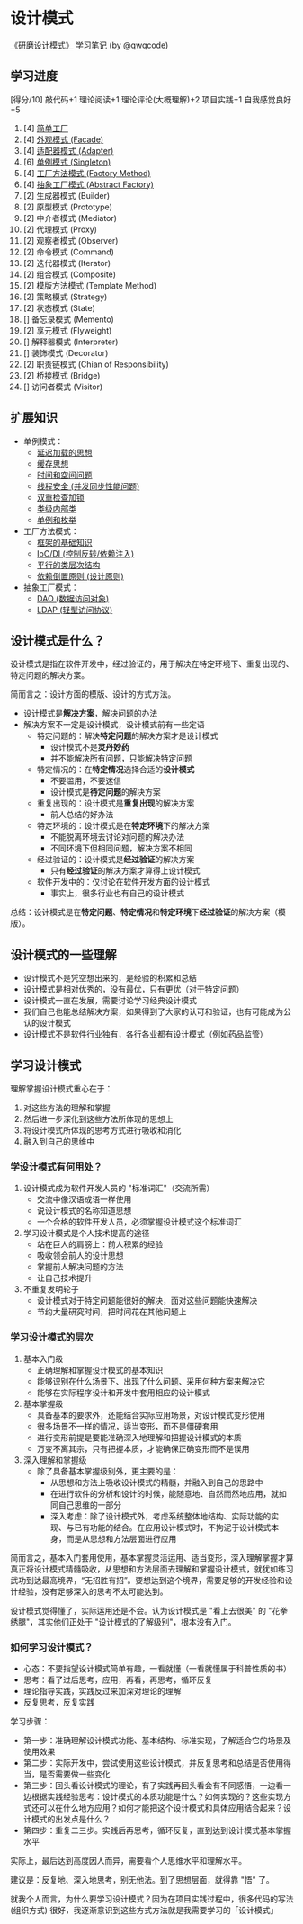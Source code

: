 # 设计模式

[《研磨设计模式》](https://book.douban.com/subject/5343318/) 学习笔记 (by [@qwqcode](https://github.com/qwqcode))

## 学习进度

[得分/10] 敲代码+1 理论阅读+1 理论评论(大概理解)+2 项目实践+1 自我感觉良好+5

1. [4] [简单工厂](./1_简单工厂.md)
2. [4] [外观模式 (Facade)](./2_外观模式.md)
3. [4] [适配器模式 (Adapter)](./3_适配器模式.md)
4. [6] [单例模式 (Singleton)](./4_单例模式.md)
5. [4] [工厂方法模式 (Factory Method)](./5_工厂方法模式.md)
6. [4] [抽象工厂模式 (Abstract Factory)](./6_抽象工厂模式.md)
7. [2] 生成器模式 (Builder)
8. [2] 原型模式 (Prototype)
9. [2] 中介者模式 (Mediator)
10. [2] 代理模式 (Proxy)
11. [2] 观察者模式 (Observer)
12. [2] 命令模式 (Command)
13. [2] 迭代器模式 (Iterator)
14. [2] 组合模式 (Composite)
15. [2] 模版方法模式 (Template Method)
16. [2] 策略模式 (Strategy)
17. [2] 状态模式 (State)
18. [] 备忘录模式 (Memento)
19. [2] 享元模式 (Flyweight)
20. [] 解释器模式 (Interpreter)
21. [] 装饰模式 (Decorator)
22. [2] 职责链模式 (Chian of Responsibility)
23. [2] 桥接模式 (Bridge)
24. [] 访问者模式 (Visitor)

## 扩展知识

- 单例模式：
  - [延迟加载的思想](./4_单例模式_2.md#延迟加载的思想)
  - [缓存思想](./4_单例模式_2.md#缓存的思想)
  - [时间和空间问题](./4_单例模式_2.md#单例模式的优缺点)
  - [线程安全 (并发同步性能问题)](./4_单例模式_2.md#单例模式的优缺点)
  - [双重检查加锁](./4_单例模式_2.md#单例模式的优缺点)
  - [类级内部类](./4_单例模式_2.md#类级内部类（更好的方法）)
  - [单例和枚举](./4_单例模式_2.md#单例和枚举（最佳方法）)
- 工厂方法模式：
  - [框架的基础知识](./5_工厂方法模式.md#框架的基础知识)
  - [IoC/DI (控制反转/依赖注入)](./5_工厂方法模式_2.md#工厂方法模式与-iocdi)
  - [平行的类层次结构](./5_工厂方法模式_2.md#平行的类层次结构)
  - [依赖倒置原则 (设计原则)](./5_工厂方法模式_2.md#2-对设计原则的实现)
- 抽象工厂模式：
  - [DAO (数据访问对象)](./6_抽象工厂模式_2.md#抽象工厂模式和-DAO)
  - [LDAP (轻型访问协议)](./6_抽象工厂模式_2.md#抽象工厂模式和-DAO)

## 设计模式是什么？

设计模式是指在软件开发中，经过验证的，用于解决在特定环境下、重复出现的、特定问题的解决方案。

简而言之：设计方面的模版、设计的方式方法。

- 设计模式是**解决方案**，解决问题的办法
- 解决方案不一定是设计模式，设计模式前有一些定语
    - 特定问题的：解决**特定问题**的解决方案才是设计模式
        - 设计模式不是**灵丹妙药**
        - 并不能解决所有问题，只能解决特定问题
    - 特定情况的：在**特定情况**选择合适的**设计模式**
        - 不要滥用，不要迷信
        - 设计模式是**待定问题**的解决方案
    - 重复出现的：设计模式是**重复出现**的解决方案
        - 前人总结的好办法
    - 特定环境的：设计模式是在**特定环境**下的解决方案
        - 不能脱离环境去讨论对问题的解决办法
        - 不同环境下但相同问题，解决方案不相同
    - 经过验证的：设计模式是**经过验证**的解决方案
        - 只有**经过验证**的解决方案才算得上设计模式
    - 软件开发中的：仅讨论在软件开发方面的设计模式
        - 事实上，很多行业也有自己的设计模式

总结：设计模式是在**特定问题**、**特定情况**和**特定环境**下**经过验证**的解决方案（模版）。

## 设计模式的一些理解

- 设计模式不是凭空想出来的，是经验的积累和总结
- 设计模式是相对优秀的，没有最优，只有更优（对于特定问题）
- 设计模式一直在发展，需要讨论学习经典设计模式
- 我们自己也能总结解决方案，如果得到了大家的认可和验证，也有可能成为公认的设计模式
- 设计模式不是软件行业独有，各行各业都有设计模式（例如药品监管）

## 学习设计模式

理解掌握设计模式重心在于：

1. 对这些方法的理解和掌握
2. 然后进一步深化到这些方法所体现的思想上
3. 将设计模式所体现的思考方式进行吸收和消化
4. 融入到自己的思维中

### 学设计模式有何用处？

1. 设计模式成为软件开发人员的 "标准词汇"（交流所需）
    - 交流中像汉语成语一样使用
    - 说设计模式的名称知道思想
    - 一个合格的软件开发人员，必须掌握设计模式这个标准词汇
2. 学习设计模式是个人技术提高的途径
    - 站在巨人的肩膀上：前人积累的经验
    - 吸收领会前人的设计思想
    - 掌握前人解决问题的方法
    - 让自己技术提升
3. 不重复发明轮子
    - 设计模式对于特定问题能很好的解决，面对这些问题能快速解决
    - 节约大量研究时间，把时间花在其他问题上

### 学习设计模式的层次

1. 基本入门级
    - 正确理解和掌握设计模式的基本知识
    - 能够识别在什么场景下、出现了什么问题、采用何种方案来解决它
    - 能够在实际程序设计和开发中套用相应的设计模式
2. 基本掌握级
    - 具备基本的要求外，还能结合实际应用场景，对设计模式变形使用
    - 很多场景不一样的情况，适当变形，而不是僵硬套用
    - 进行变形前提是要能准确深入地理解和把握设计模式的本质
    - 万变不离其宗，只有把握本质，才能确保正确变形而不是误用
3. 深入理解和掌握级
    - 除了具备基本掌握级别外，更主要的是：
        - 从思想和方法上吸收设计模式的精髓，并融入到自己的思路中
        - 在进行软件的分析和设计的时候，能随意地、自然而然地应用，就如同自己思维的一部分
        - 深入考虑：除了设计模式外，考虑系统整体地结构、实际功能的实现、与已有功能的结合。在应用设计模式时，不拘泥于设计模式本身，而是从思想和方法层面进行应用

简而言之，基本入门套用使用，基本掌握灵活运用、适当变形，深入理解掌握才算真正将设计模式精髓吸收，从思想和方法层面去理解和掌握设计模式，就犹如练习武功到达最高境界，“无招胜有招”。要想达到这个境界，需要足够的开发经验和设计经验，没有足够深入的思考不太可能达到。

设计模式觉得懂了，实际运用还是不会。认为设计模式是 "看上去很美" 的 "花拳绣腿"，其实他们正处于 "设计模式的了解级别"，根本没有入门。

### 如何学习设计模式？

- 心态：不要指望设计模式简单有趣，一看就懂（一看就懂属于科普性质的书）
- 思考：看了过后思考，应用，再看，再思考，循环反复
- 理论指导实践，实践反过来加深对理论的理解
- 反复思考，反复实践

学习步骤：

- 第一步：准确理解设计模式功能、基本结构、标准实现，了解适合它的场景及使用效果
- 第二步：实际开发中，尝试使用这些设计模式，并反复思考和总结是否使用得当，是否需要做一些变化
- 第三步：回头看设计模式的理论，有了实践再回头看会有不同感悟，一边看一边根据实践经验思考：设计模式的本质功能是什么？如何实现的？这些实现方式还可以在什么地方应用？如何才能把这个设计模式和具体应用结合起来？设计模式的出发点是什么？
- 第四步：重复二三步。实践后再思考，循环反复，直到达到设计模式基本掌握水平

实际上，最后达到高度因人而异，需要看个人思维水平和理解水平。

建议是：反复地、深入地思考，别无他法。到了思想层面，就得靠 "悟" 了。

就我个人而言，为什么要学习设计模式？因为在项目实践过程中，很多代码的写法 (组织方式) 很好，我逐渐意识到这些方式方法就是我需要学习的「设计模式」